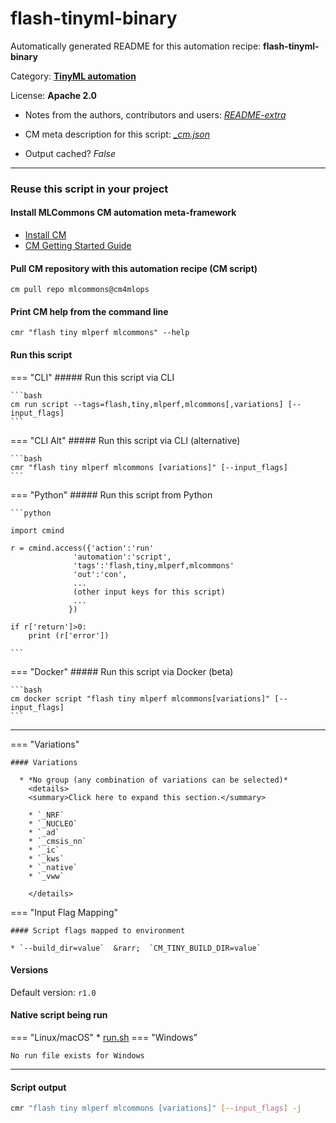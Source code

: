 # flash-tinyml-binary
Automatically generated README for this automation recipe: **flash-tinyml-binary**

Category: **[TinyML automation](..)**

License: **Apache 2.0**

* Notes from the authors, contributors and users: [*README-extra*](https://github.com/mlcommons/cm4mlops/tree/main/script/flash-tinyml-binary/README-extra.md)

* CM meta description for this script: *[_cm.json](https://github.com/mlcommons/cm4mlops/tree/main/script/flash-tinyml-binary/_cm.json)*
* Output cached? *False*

---
### Reuse this script in your project

#### Install MLCommons CM automation meta-framework

* [Install CM](https://docs.mlcommons.org/ck/install)
* [CM Getting Started Guide](https://docs.mlcommons.org/ck/getting-started/)

#### Pull CM repository with this automation recipe (CM script)

```cm pull repo mlcommons@cm4mlops```

#### Print CM help from the command line

````cmr "flash tiny mlperf mlcommons" --help````

#### Run this script

=== "CLI"
    ##### Run this script via CLI

    ```bash
    cm run script --tags=flash,tiny,mlperf,mlcommons[,variations] [--input_flags]
    ```
=== "CLI Alt"
    ##### Run this script via CLI (alternative)


    ```bash
    cmr "flash tiny mlperf mlcommons [variations]" [--input_flags]
    ```

=== "Python"
    ##### Run this script from Python


    ```python

    import cmind

    r = cmind.access({'action':'run'
                  'automation':'script',
                  'tags':'flash,tiny,mlperf,mlcommons'
                  'out':'con',
                  ...
                  (other input keys for this script)
                  ...
                 })

    if r['return']>0:
        print (r['error'])

    ```


=== "Docker"
    ##### Run this script via Docker (beta)

    ```bash
    cm docker script "flash tiny mlperf mlcommons[variations]" [--input_flags]
    ```
___

=== "Variations"


    #### Variations

      * *No group (any combination of variations can be selected)*
        <details>
        <summary>Click here to expand this section.</summary>

        * `_NRF`
        * `_NUCLEO`
        * `_ad`
        * `_cmsis_nn`
        * `_ic`
        * `_kws`
        * `_native`
        * `_vww`

        </details>

=== "Input Flag Mapping"


    #### Script flags mapped to environment

    * `--build_dir=value`  &rarr;  `CM_TINY_BUILD_DIR=value`



#### Versions
Default version: `r1.0`


#### Native script being run
=== "Linux/macOS"
     * [run.sh](https://github.com/mlcommons/cm4mlops/tree/main/script/flash-tinyml-binary/run.sh)
=== "Windows"

    No run file exists for Windows
___
#### Script output
```bash
cmr "flash tiny mlperf mlcommons [variations]" [--input_flags] -j
```